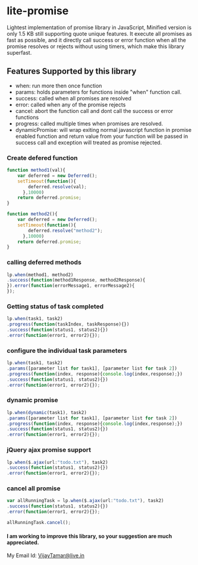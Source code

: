 # lite-promise
Lightest implementation of promise library in JavaScript, Minified version is only 1.5 KB still supporting quote unique features. It execute all promises as fast as possible, and it directly call success or error function when all the promise resolves or rejects without using timers, which make this library superfast.

## Features Supported by this library
* when: run more then once function
* params: holds parameters for functions inside "when" function call.
* success: called when all promises are resolved
* error: called when any of the promise rejects
* cancel: abort the function call and dont call the success or error functions
* progress: called multiple times when promises are resolved. 
* dynamicPromise: will wrap exiting normal javascript function in promise enabled function and return value from your function will be passed in success call and exception will treated as promise rejected.


### Create defered function
```javascript
function method1(val){
	var deferred = new Deferred();
	setTimeout(function(){
	    deferred.resolve(val);
	  },10000)
	return deferred.promise;
}

function method2(){
	var deferred = new Deferred();
	setTimeout(function(){
	    deferred.resolve("method2");
	  },10000)
	return deferred.promise;
}
```

### calling deferred methods
```javascript
lp.when(method1, method2)
.success(function(method1Response, method2Response){
}).error(function(errorMessage1, errorMessage2){
});
```

### Getting status of task completed
```javascript
lp.when(task1, task2)
.progress(function(taskIndex, taskResponse){})
.success(function(status1, status2){})
.error(function(error1, error2){});
```

### configure the individual task parameters
```javascript
lp.when(task1, task2)
.params([parameter list for task1], [parameter list for task 2])
.progress(function(index, response){console.log(index,response);})
.success(function(status1, status2){})
.error(function(error1, error2){});
```
### dynamic promise
```javascript
lp.when(dynamic(task1), task2)
.params([parameter list for task1], [parameter list for task 2])
.progress(function(index, response){console.log(index,response);})
.success(function(status1, status2){})
.error(function(error1, error2){});
```
### jQuery ajax promise support
```javascript
lp.when($.ajax(url:"todo.txt"), task2)
.success(function(status1, status2){})
.error(function(error1, error2){});

```

### cancel all promise
```javascript
var allRunningTask = lp.when($.ajax(url:"todo.txt"), task2)
.success(function(status1, status2){})
.error(function(error1, error2){});

allRunningTask.cancel();
```

#### I am working to improve this library, so your suggestion are much appreciated.

My Email Id: VijayTamar@live.in
